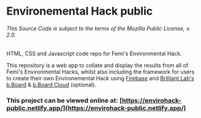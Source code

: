 # Environemental Hack public

###### This Source Code is subject to the terms of the Mozilla Public License, v. 2.0.
 
HTML, CSS and Javascript code repo for Femi's Environmental Hack.

This repository is a web app to collate and display the results from all of Femi's Environmental Hacks, whilst also including the framework for users to create their own Environemental Hack using [Firebase](https://firebase.google.com/) and [Brilliant Lab's b.Board](https://www.brilliantlabs.ca/) & [b.Board Cloud](https://cloud.brilliantlabs.ca/app/) (optional).

### This project can be viewed online at: [https://envirohack-public.netlify.app/](https://envirohack-public.netlify.app/)
